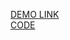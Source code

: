 [DEMO LINK](https://zarva6596.github.io/react_todo-app/)
<br>
[CODE](https://github.com/zarva6596/react_todo-app/tree/zarva2209)

